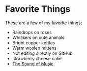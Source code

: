 # Favorite Things

These are a few of my favorite things:

- Raindrops on roses
- Whiskers on cute animals
- Bright copper kettles
- Warm woolen mittens
- Not editing directly on GitHub
- strawberry cheese cake
- [The Sound of Music](https://www.youtube.com/watch?v=33o32C0ogVM)
